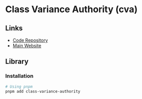 # Class Variance Authority (cva)

## Links

- [Code Repository](https://github.com/joe-bell/cva)
- [Main Website](https://cva.style)

## Library

### Installation

```sh
# Using pnpm
pnpm add class-variance-authority
```
